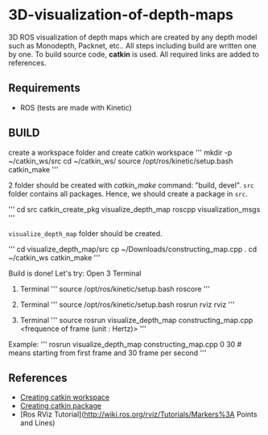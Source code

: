 # 3D-visualization-of-depth-maps
3D ROS visualization of depth maps which are created by any depth model such as Monodepth, Packnet, etc.. All steps including build are written one by one. To build source code, **catkin** is used. All required links are added to references. 

## Requirements
- ROS (tests are made with Kinetic)

## BUILD
create a workspace folder and create catkin workspace
'''
mkdir -p ~/catkin_ws/src
cd ~/catkin_ws/
source /opt/ros/kinetic/setup.bash 
catkin_make
'''

2 folder should be created with *catkin_make* command: "build, devel". `src` folder contains all packages. Hence, we should create a package in `src`. 

'''
cd src
catkin_create_pkg visualize_depth_map roscpp visualization_msgs
'''

`visualize_depth_map` folder should be created. 

'''
cd visualize_depth_map/src
cp ~/Downloads/constructing_map.cpp .
cd ~/catkin_ws
catkin_make
'''

Build is done! Let's try: Open 3 Terminal

1. Terminal
'''
source /opt/ros/kinetic/setup.bash 
roscore
'''

2. Terminal
'''
source /opt/ros/kinetic/setup.bash 
rosrun rviz rviz 
'''

3. Terminal
'''
source 
rosrun visualize_depth_map constructing_map.cpp <first frame number> <frequence of frame (unit : Hertz)>
'''

Example:
'''
rosrun visualize_depth_map constructing_map.cpp 0 30 # means starting from first frame and 30 frame per second
'''


## References
- [Creating catkin workspace](http://wiki.ros.org/catkin/Tutorials/create_a_workspace)
- [Creating catkin package](http://wiki.ros.org/ROS/Tutorials/catkin/CreatingPackage)
- [Ros RViz Tutorial](http://wiki.ros.org/rviz/Tutorials/Markers%3A Points and Lines)